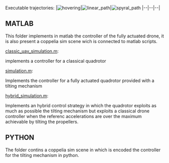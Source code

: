 Executable trajectories:
|![hovering](https://github.com/STaliani/Control-Problems-in-Robotics_projects/assets/85567829/8713a5ac-b500-447e-b7bd-fa949f887568)|![linear_path](https://github.com/STaliani/Control-Problems-in-Robotics_projects/assets/85567829/7d585dc5-cb6e-4234-b6b3-d31e1396e1a8)|![spyral_path](https://github.com/STaliani/Control-Problems-in-Robotics_projects/assets/85567829/1b7748ee-5d7d-427a-b3ee-3517e742396b)
|--|--|--|



## MATLAB 
This folder implements in matlab the controller of the fully actuated drone, it is also present a coppelia sim scene wich is connected to matlab scripts.

[classic_uav_simulation.m](https://github.com/STaliani/Control-Problems-in-Robotics_projects/blob/main/Modeling_and_control_of_multi-rotor_UAVs/code/matlab/classic_drone_system.m):

implements a controller for a classical quadrotor

[simulation.m](https://github.com/STaliani/Control-Problems-in-Robotics_projects/blob/main/Modeling_and_control_of_multi-rotor_UAVs/code/matlab/simulation.m):

Implements the controller for a fully actuated quadrotor provided with a tilting mechanism 

[hybrid_simulation.m](https://github.com/STaliani/Control-Problems-in-Robotics_projects/blob/main/Modeling_and_control_of_multi-rotor_UAVs/code/matlab/simulation.m):

Implements an hybrid control strategy in which the quadrotor exploits as much as possible the tilting mechanism but exploits a classical drone controller when the referenc accelerations are over the maximum achievable by tilting the propellers.

##  PYTHON
The folder contins a coppelia sim scene in which is encoded the controller for the tilting mechanism in python.
